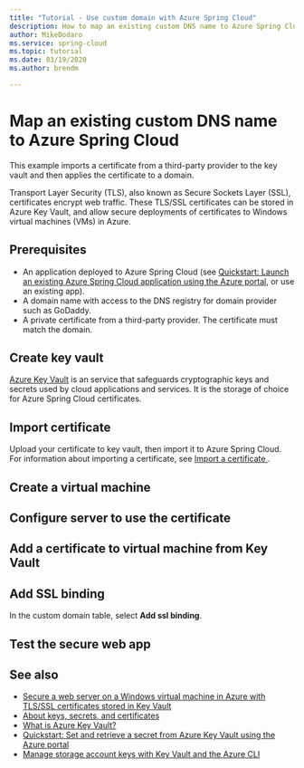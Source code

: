 ```yaml
---
title: "Tutorial - Use custom domain with Azure Spring Cloud"
description: How to map an existing custom DNS name to Azure Spring Cloud
author: MikeDodaro
ms.service: spring-cloud
ms.topic: tutorial
ms.date: 03/19/2020
ms.author: brendm

---
```

# Map an existing custom DNS name to Azure Spring Cloud
This example imports a certificate from a third-party provider to the key vault and then applies the certificate to a domain.

Transport Layer Security (TLS), also known as Secure Sockets Layer (SSL), certificates encrypt web traffic. These TLS/SSL certificates can be stored in Azure Key Vault, and allow secure deployments of certificates to Windows virtual machines (VMs) in Azure. 

## Prerequisites
* An application deployed to Azure Spring Cloud (see [Quickstart: Launch an existing Azure Spring Cloud application using the Azure portal](spring-cloud-quickstart-launch-app-portal.md), or use an existing app).
* A domain name with access to the DNS registry for domain provider such as GoDaddy.
*  A private certificate from a third-party provider. The certificate must match the domain.

## Create key vault
[Azure Key Vault](https://docs.microsoft.com/azure/key-vault/key-vault-overview) is an service that safeguards cryptographic keys and secrets used by cloud applications and services. It is the storage of choice for Azure Spring Cloud certificates.

## Import certificate 
 Upload your certificate to key vault, then import it to Azure Spring Cloud. For information about importing a certificate, see [Import a certificate
](https://docs.microsoft.com/azure/key-vault/certificate-scenarios#import-a-certificate).

## Create a virtual machine

## Configure server to use the certificate

## Add a certificate to virtual machine from Key Vault

## Add SSL binding 
In the custom domain table, select **Add ssl binding**.

## Test the secure web app

## See also
* [Secure a web server on a Windows virtual machine in Azure with TLS/SSL certificates stored in Key Vault](https://docs.microsoft.com/azure/virtual-machines/windows/tutorial-secure-web-server)
* [About keys, secrets, and certificates](https://docs.microsoft.com/azure/key-vault/about-keys-secrets-and-certificates)
* [What is Azure Key Vault?](https://docs.microsoft.com/azure/key-vault/key-vault-overview)
* [Quickstart: Set and retrieve a secret from Azure Key Vault using the Azure portal](https://docs.microsoft.com/azure/key-vault/quick-create-portal)
* [Manage storage account keys with Key Vault and the Azure CLI](https://docs.microsoft.com/azure/key-vault/key-vault-ovw-storage-keys)
